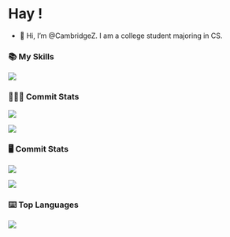 # Hay !
- 👋 Hi, I’m @CambridgeZ. I am a college student majoring in CS.


<!---
CamberidgeZhao/CamberidgeZhao is a ✨ special ✨ repository because its `README.md` (this file) appears on your GitHub profile.
You can click the Preview link to take a look at your changes.
--->

### 📚 My Skills

<p align=>
  <a href="https://skillicons.dev">
    <img src="https://skillicons.dev/icons?i=,git,html,css,js,latex,vscode,linux,md,mysql,github,py,c,cpp,java&perline=4" />
  </a>
</p>


###  👨🏻‍💻 Commit Stats

![](https://github-readme-stats.vercel.app/api?username=CambridgeZ&count_private=true&show_icons=true&theme=dark&show_owner=true)

![](https://github-profile-trophy.vercel.app/?username=CambridgeZ&theme=dark&row=1)

###  🖥 Commit Stats

![](https://github-readme-stats.vercel.app/api?username=AnoyiX&count_private=true&show_icons=true&theme=dark&show_owner=true)

![](https://github-profile-trophy.vercel.app/?username=AnoyiX&theme=dark&row=1)


###  ⌨️ Top Languages

![](https://github-readme-stats.vercel.app/api/top-langs/?username=CambridgeZ&layout=compact&theme=dark)
